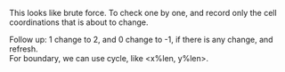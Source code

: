 
This looks like brute force. To check one by one, and record only the cell coordinations that is about to change.     

Follow up: 
1 change to 2, and 0 change to -1, if there is any change, and refresh.  
For boundary, we can use cycle, like <x%len, y%len>.    

